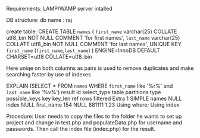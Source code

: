 Requirements:
LAMP/WAMP server intalled

DB structure:
db name : raj

create table:
CREATE TABLE `names` (
 `first_name` varchar(25) COLLATE utf8_bin NOT NULL COMMENT 'for first names',
 `last_name` varchar(25) COLLATE utf8_bin NOT NULL COMMENT 'for last names',
 UNIQUE KEY `first_name` (`first_name`,`last_name`)
) ENGINE=InnoDB DEFAULT CHARSET=utf8 COLLATE=utf8_bin

Here uniqe on both columns as pairs is used to remove duplicates and make searching faster by use of indexes

EXPLAIN (SELECT * FROM `names` WHERE `first_name` like '%r%' and `last_name` like '%v%')
result
id select_type table partitions type possible_keys key key_len ref rows filtered Extra
1 SIMPLE names NULL index NULL first_name 154 NULL 881111 1.23 Using where; Using index

Procedure:
User needs to copy the files to the folder he wants to set up project and change in test.php and populateData.php for username and passwords.
Then call the index file (index.php) for the result.
